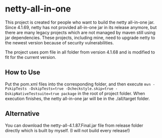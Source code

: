 # netty-all-in-one

This project is created for people who want to build the netty all-in-one jar. Since 4.1.69, netty has not provided all-in-one jar in its release anymore, but there are many legacy projects 
which are not managed by maven still using jar dependencies. These projects, including mine, need to upgrade netty to the newest version because of security vulnerabilities.

The project uses pom file in all folder from version 4.1.68 and is modified to fit for the current version.


## How to Use

Put the pom.xml files into the corresponding folder, and then execute ```mvn -PskipTests -DskipTests=true -Dcheckstyle.skip=true -DskipNativeTestsuite=true package``` in the root of project folder. 
When execution finishes, the netty all-in-one jar will be in the ./all/target folder.

## Alternative

You can download the netty-all-4.1.87.Final.jar file from release folder directly which is built by myself. (I will not build every release!)
